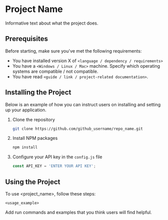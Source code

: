 # Project Name

Informative text about what the project does.

## Prerequisites

Before starting, make sure you've met the following requirements:

- You have installed version X of `<language / dependency / requirements>`
- You have a `<Windows / Linux / Mac>` machine. Specify which operating systems are compatible / not compatible.
- You have read `<guide / link / project-related documentation>`.

## Installing the Project

Below is an example of how you can instruct users on installing and setting up your application.

1. Clone the repository
   ```sh
   git clone https://github.com/github_username/repo_name.git

2. Install NPM packages
   ```sh
   npm install
   ```
3. Configure your API key in the `config.js` file
   ```js
   const API_KEY = 'ENTER YOUR API KEY';

## Using the Project

To use <project_name>, follow these steps:

```
<usage_example>
```

Add run commands and examples that you think users will find helpful.
